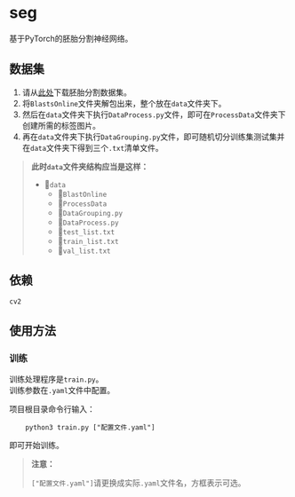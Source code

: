 # seg

基于PyTorch的胚胎分割神经网络。


## 数据集

1. 请从[此处](http://vault.sfu.ca/index.php/s/066vGJfviJMYuP6)下载胚胎分割数据集。  
2. 将`BlastsOnline`文件夹解包出来，整个放在`data`文件夹下。  
3. 然后在`data`文件夹下执行`DataProcess.py`文件，即可在`ProcessData`文件夹下创建所需的标签图片。  
4. 再在`data`文件夹下执行`DataGrouping.py`文件，即可随机切分训练集测试集并在`data`文件夹下得到三个`.txt`清单文件。

> **此时`data`文件夹结构应当是这样：**
> 
> - 📂`data`
>   - 📁`BlastOnline`
>   - 📁`ProcessData`
>   - 🐍`DataGrouping.py`
>   - 🐍`DataProcess.py`
>   - 📄`test_list.txt`
>   - 📄`train_list.txt`
>   - 📄`val_list.txt`


## 依赖

```pip
cv2
```

## 使用方法

### 训练

训练处理程序是`train.py`。  
训练参数在`.yaml`文件中配置。
  
项目根目录命令行输入：

```shell
    python3 train.py ["配置文件.yaml"]
```

即可开始训练。

> **注意：**
> 
> `["配置文件.yaml"]`请更换成实际`.yaml`文件名，方框表示可选。
  
